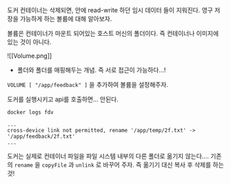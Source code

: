 도커 컨테이너는 삭제되면, 안에 read-write 하던 임시 데이터 들이 지워진다. 영구 저장을 가능하게 하는 볼륨에 대해 알아보자.

볼륨은 컨테이너가 마운트 되어있는 호스트 머신의 폴더이다. 즉 컨테이너나 이미지에 있는 것이 아니다.

![[Volume.png]]
- 폴더와 폴더를 매핑해두는 개념. 즉 서로 접근이 가능하다...!

`VOLUME [ "/app/feedback" ]` 을 추가하여 볼륨을 설정해주자.

도커를 실행시키고 api를 호출하면... 안된다. 

```
docker logs fdv

...
cross-device link not permitted, rename '/app/temp/2f.txt' -> '/app/feedback/2f.txt'
...

```

도커는 실제로 컨테이너 파일을 파일 시스템 내부의 다른 폴더로 옮기지 않는다....
기존의 `rename` 을 `copyFile` 과 `unlink` 로 바꾸어 주자.
즉 옮기기 대신 복사 후 삭제를 하는 것!





